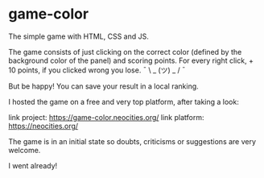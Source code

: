 # game-color
The simple game with HTML, CSS and JS.

The game consists of just clicking on the correct color (defined by the background color of the panel) and scoring points. 
For every right click, + 10 points, if you clicked wrong you lose.    ¯ \ _ (ツ) _ / ¯
 

But be happy! You can save your result in a local ranking.

I hosted the game on a free and very top platform, after taking a look:

link project: https://game-color.neocities.org/
link platform: https://neocities.org/

The game is in an initial state so doubts, criticisms or suggestions are very welcome.


I went already!
